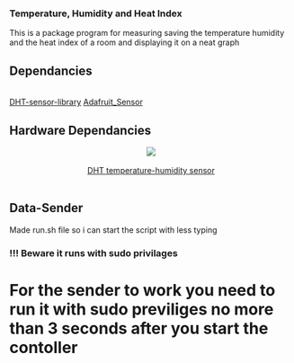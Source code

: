 ### Temperature, Humidity and Heat Index

<p>This is a package program for measuring saving the temperature humidity and the heat index of a room and displaying it on a neat graph</p>

## Dependancies
<br>
<a href="https://github.com/adafruit/DHT-sensor-library">DHT-sensor-library</a>
<a href="https://github.com/adafruit/Adafruit_Sensor">Adafruit_Sensor</a>

## Hardware Dependancies

<p align="center">
<img center src="https://hackster.imgix.net/uploads/attachments/746492/image_oJ0lJaSiaY.png?auto=compress%2Cformat&w=680&h=510&fit=max"></img>
<br>
<br>
<a href="https://learn.adafruit.com/dht">DHT temperature-humidity sensor</a>
<br>
<br>
<!-- <img center src="https://hackster.imgix.net/uploads/attachments/267217/4_digit_7_segment_display_connections_0XniW7ckOR.jpg?auto=compress%2Cformat&w=900&h=675&fit=min">
<br> -->
<!-- <br>
<a href="https://www.aliexpress.com/item/1005003643218660.html?spm=a2g0o.productlist.0.0.73b2643d70kffZ&algo_pvid=ac18ec3e-ab75-43da-b130-bd34b6a0d584&aem_p4p_detail=202202031610223741851043819520045708715&algo_exp_id=ac18ec3e-ab75-43da-b130-bd34b6a0d584-9&pdp_ext_f=%7B%22sku_id%22%3A%2212000026621693063%22%7D&pdp_pi=-1%3B2.43%3B-1%3B113%40salePrice%3BBGN%3Bsearch-mainSearch">Seven segment 4 digit LED Display</a>

</p> -->


## Data-Sender

Made run.sh file so i can start the script with less typing
### !!! Beware it runs with sudo privilages

 # For the sender to work you need to run it with sudo previliges no more than 3 seconds after you start the contoller